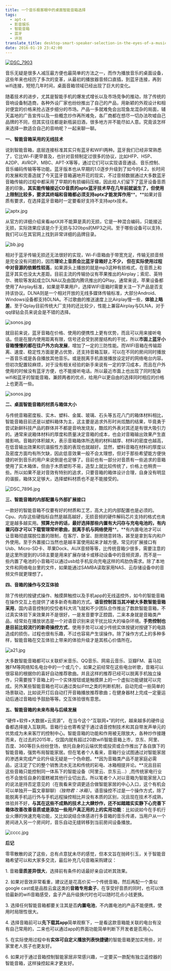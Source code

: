 ```yaml
---
title: 一个音乐极客眼中的桌面智能音箱选择
tags:
  - apt-x
  - 影音娱乐
  - 智能音箱
  - 蓝牙
  - 评测
translate_title: desktop-smart-speaker-selection-in-the-eyes-of-a-music-geek
date: 2016-01-19 23:42:00
---
```


[![DSC_7903](http://www.joylab.cn/wp-content/uploads/2016/01/DSC_7903.jpg)](http://www.joylab.cn/wp-content/uploads/2016/01/DSC_7903.jpg)

音乐无疑是很多人减压最方便也最简单的方法之一，而作为播放音乐的桌面设备，这些年来也经历了多次的变革，从最初的播放器音频口直插，到蓝牙连接，再到wifi连接，短短几年时间，桌面音箱领域已经出现了巨大的变化。

随着技术的进步，尤其是智能手机的爆发式增长以及市场竞争的推动，除了传统的音响设备制造商，各种外设厂家也纷纷推出了自己的产品，用新颖的外观设计和相对便宜的价格来抢占逐步细分的市场。产品一多就难免会出现鱼龙混杂的局面，辅天盖地的广告宣传以及一些概念炒作再所难免，各厂商都在想尽一切办法吹嘘自己品牌的不同，但其实往往都是新瓶装旧酒，很多地方并不能尽如人意。究竟该怎样来选择一款适合自己的音响呢？一起来聊一聊。

**一、智能音箱采用的无线技术**

说到智能音箱，底层连接标准其实只有蓝牙和WIFI两种。蓝牙我们已经非常熟悉了，它比Wi-Fi更早普及，也针对音频制定过很多的协议，比如HFP、HSP、A2DP、AVRCP、MBC、APT-X等等，通过它们可以实现语音通话、音乐控制、音乐编码传输等等功能。蓝牙版本也从早期的1.0逐步升级到了如今的4.2，长时间的发展和完善造就了今天蓝牙音箱遍地开花的现实，不过音频数据通过大多数蓝牙音箱传输的过程中都采用了早期的有损编码压缩，因此给人们留下了蓝牙设备音质差的印象。**其实能传输接近CD音质的aptx蓝牙技术早在几年前就诞生了，但使用上限制比较多，要求其终端和音箱都必须支持aptx才能发挥作用****。**如果对音质有要求，在选择蓝牙音箱时一定要看好支持不支持aptx技术。

![aptx.jpg](http://imgs.duwu.me/duwu/doc/content/201601/18/1749224716.jpg?imageMogr2/strip/interlace/1/format/webp)

从官方的详细介绍来看aptX并不能算是真的无损，它是一种混合编码，只能接近无损，实际效果应该是介于无损与320bps的MP3之间。至于哪些设备可以支持，我们可以在其官网上找到非常详细的品牌目录。

![bb.jpg](http://imgs.duwu.me/duwu/doc/content/201601/18/1804434630.jpg?imageMogr2/strip/interlace/1/format/webp)

相对于蓝牙传输无损还无法很好的实现，Wi-Fi音箱由于带宽充足，传输无损音频是完全没有问题的，因而**理论上音质会比蓝牙音箱好上不少， 但在实际使用过程中对音源的依赖性较高**，如果源头上播放的就是mp3这种有损格式，在音质上和蓝牙其实也没太大差距。目前主流的传输协议有苹果推出的Airplay；索尼、英特尔、微软等发起成立DLNA以及由国内腾讯推出的QPlay。通常来说，苹果设备都使用了Airplay标准，如果是苹果用户，选择WIFI音箱时需要关注一下产品是否支持该协议。DLNA则是一个相对开放的无线多媒体传输标准，大部分Android、Windows设备都支持DLNA。不过歌曲的推送速度上比Airplay慢一些，**体验上略差**。至于Qplay目前传统大厂支持的还比较少，性能上兼容Airplay与DLNA，对于qq绿钻会员来说会是不错的选择。

![sonos.jpg](http://imgs.duwu.me/duwu/doc/content/201601/18/1807080124.jpg?imageMogr2/strip/interlace/1/format/webp)

就目前来说，蓝牙音箱在价格、使用的便携性上更有优势，而且可以用来接听电话。但是在屋内使用距离有限，信号还会受到房屋结构的干扰，所以**市面上蓝牙小音箱慢慢的都在往户外方向发展**，增加了一定的三防性能。而WIFI音箱在传输距离、速度、稳定性方面是更占优势，还支持音箱互联，可以在不同的房间同时播放一首音乐或是各自播放其他音乐。或是脱离手机直接播放设定好的网络电台内容。但初次配置较麻烦，对于没有相关经验的新手来说有一定的学习成本，而且在户外使用的时候没有蓝牙方便，也不能接听电话。所以最近市面上也出现了同时配备wifi和蓝牙的智能音箱，兼顾两者的优点，给用户以更自由的选择同时相应的价格上也更高一些。

![sonos.jpg](http://imgs.duwu.me/duwu/doc/content/201601/18/1904455390.jpg?imageMogr2/strip/interlace/1/format/webp)

**二、桌面智能音箱的材质与箱体大小**

与传统音箱密度板、实木、塑料、金属、玻璃、石头等五花八门的箱体材料相比，智能音箱目前还是以塑料箱体为主，这主要是追求外形时尚炫酷的结果，毕竟勇于尝试新鲜科技产品的群体并不都是音响发烧友，酷炫的外表对其还是有很大吸引力的。通常来说箱体材料的厚度和质量决定音箱的成本，也会对音箱输出效果产生直接影响。音箱的体积越大，表示音箱箱体所选用的材料越厚、材料的密度也越高，在低音输出效果和抗谐振性方面的表现也就越好。显然，塑料音箱在材料的厚度以及密度方面均有所欠缺，因此低音效果一般不会太理想，但对于那些希望能方便快捷的听到音乐的用户来说倒是也足够了。目前也有一部分对音质有一些追求的音箱使用了实木箱体，但由于木质塑形不易，造型上就比较传统了，价格上也稍贵一些。所以如果不是对音效有特别的追求，只要音箱的箱体设计合理，自身没有明显的谐振，箱体又足够大，选择塑料材质也不是不能接受的。

![DSC_7896.jpg](http://imgs.duwu.me/duwu/doc/content/201601/18/1754574167.jpg?imageMogr2/strip/interlace/1/format/webp)

**三、智能音箱的内部配置与外部扩展接口**

一款好的智能音箱不仅要有好的材质和工艺，高大上的内部配置也是必须的。Cpu、内存这些硬指标自然是越高越好，无损音频的硬件解码芯片支持的格式也肯定是越多越实用。**预算允许的话，最好选择那些内置有大闪存与充电电池的，有内置闪存才可以下载管理常听歌曲，脱离手机与网络使用****。**有内置电池才可以让音箱彻底摆脱位置的限制，在客厅、卧室、厨房随意转场，甚至是拿到车内和户外使用。至于外置接口当然也是越丰富使用起来才越方便。常见的扩展接口有Usb、Micro-SD卡、苹果Dock、AUX音频等等，比传统音箱少很多，需要注意的是这里所提到的USB主要是用来扩展存储卡或移动设备中的音频资源，而不是一些内置了电池的小音箱可以通过usb给手机反向充电这样的鸡肋伪需求。除了本地文件和网络电台里的文件，如果能通过SAMBA读取家用NAS、云存储设备中的音频文件就更理想了。

**四、音箱的操作与交互体验**

除了传统的按键式操作、触摸屏触控以及手机app的无线遥控外，如今的智能音箱在操作交互上也提供了诸多新奇有趣的方式。**语音控制首当其冲被大多数智能音箱采用**，国内语音控制的佼佼者科大讯飞就和不少团队合作推出了数款智能音箱，不过真实体验下来效果并不是很好，一是发音要字正腔圆，二来本身就是音箱类产品，经常处在播放状态是一个对语音识别来说干扰比较大的噪杂环境。**手势控制也是目前比较流行的新奇操控方式**，使用手势可以减少传统实体按键对按键下的电路造成的损伤，过程也很有乐趣，不过也容易产生误操作。除了操作方式上的多种多样，智能音箱在交互体验上带来的体验升级才是其核心价值所在。

![a21.jpg](http://imgs.duwu.me/duwu/doc/content/201601/18/1900576324.jpg?imageMogr2/strip/interlace/1/format/webp)

大多数智能音箱都可以关联虾米音乐、QQ音乐、网易云音乐、豆瓣FM、喜马拉雅FM等网络知名电台中的一个或几个，如果之前经常在这些电台听歌，音箱可以很容易的根据你的喜好自动推荐歌曲。并且这样的推荐已经可以脱离手机独立操作，只需要按下音箱上的一个实体按钮或是触摸屏上的一个虚拟功能键就可以完成。另外某些智能音箱也可以通过类似iFttt之类的判断机制，自动完成一些简单的场景联动，比如说开灯后自动打开音箱播放推荐歌曲；在健身器材上完成一定量运动后通过音箱给予鼓励等等。交互体验很有意思。

**五、智能音箱的未来布局与后续发展**

“硬件+软件+大数据+云资源”， 在当今这个“互联网+”的时代，越来越多的硬件设备都选择接入互联网。音箱行业也寄希望于通过语音控制技术和其自带发声单元的优势成为未来客厅的控制中心。智能音箱的功能和作用被无限放大，各种炒作接踵而来，在过去的2015年，仅国内就有超过20款wifi智能音箱上市，京东、阿里、百度、360等巨头纷纷登场，依托自身的云端优势或投资或合作推出了各自旗下的智能音箱，强势布局智能家居。但在笔者个人看来，音箱行业试图通过对智能家居的渗透来完成产业的升级无疑是一个伪命题。**因为音箱类产品不是家庭必需品，这注定了它的整个销售流水无法和传统的彩电、冰箱相提并论。**况且目前这些音箱只能控制同一体系下的智能设备（阿里云、京东云…）,而传统家电行业也不会放任自身的蛋糕被其他行业切出去。所以笔者个人对以音箱为智能家居入口的说法是持否定意见的（在我看来空调更适合做智能家居的中心入口，这个有机会可以单独开一篇文章聊聊）_（独物君：冰箱）_。语音操控不过是一个操作方式，除了能脱离手机运行外与手机远程操控相比并没有本质的区别，况且现在技术不成熟，体验并不好，**与其在这些不成熟的技术上大肆炒作，还不如踏踏实实静下心完善下箱体改善改善音质或是添加一些用户真正用的上的实用功能**：比如说如今在手机行业火爆的快速充电功能，又比如说结合体感进行多音箱的音乐传递，当用户从一个房间进入另一个房间时，音乐自动无缝转移到当前房间设备播放。

![cccc.jpg](http://imgs.duwu.me/duwu/doc/content/201601/18/1917325590.jpg?imageMogr2/strip/interlace/1/format/webp)

**后记**

零零散散的说了这些，总有点意犹未尽的感觉，但本文旨在抛砖引玉，关于智能音箱希望可以和大家多交流，最后补充几句音箱采购建议：

1. 音箱**音质差异很大**，选择前有条件的话最好亲自试听其效果。

2. 如果对音效非常看重，建议还是花高价买一个传统音箱，然后再配一个类似google cast或是品胜云盒这类的**音箱专用盒子**，在享受好音质的同时，也可以体验最新的wifi音箱感受，盒子产品升级换代时也可以随时花点小钱更换。

3. 选择任何智能音箱都要关注其是否**内置电池**，不内置电池的产品不能便携，使用时局限性很大。

4. 选择音箱前可以**先下载其app**简单观察下，一是看这款音箱能关联的电台有没有自己常用的，二来也可以通过app的界面功能简单判断下开发者是否用心。

5. 在实际使用过程中有**实体可自定义播放列表快捷键**的智能音箱更加实用些，对家里老人孩子也更友好。

6. 如果对于通过音箱控制智能家居非常感兴趣，一定要买一款配有独立遥控器的智能音箱，这样操控起来才更友好。